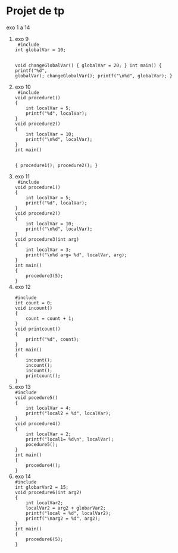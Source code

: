 # Projet de tp 
exo 1 a 14
<ol>
  <li>exo 9</li>
 <code> #include <stdio.h>
int globalVar = 10;

void changeGlobalVar()
{
    globalVar = 20;
}
int main()
{
    printf("%d", globalVar);
    changeGlobalVar();
    printf("\n%d", globalVar);
   }</code>
  <li>exo 10</li>
   <code> #include <stdio.h>
void procedure1()
{
    int localVar = 5;
    printf("%d", localVar);
}
void procedure2()
{
    int localVar = 10;
    printf("\n%d", localVar);
}
int main()

{
    procedure1();
    procedure2();
}</code>
  <li>exo 11</li>
     <code> #include <stdio.h>
void procedure1()
{
    int localVar = 5;
    printf("%d", localVar);
}
void procedure2()
{
    int localVar = 10;
    printf("\n%d", localVar);
}
void procedure3(int arg)
{
    int localVar = 3;
    printf("\n%d arg= %d", localVar, arg);
}
int main()
{
    procedure3(5);
} </code>
  <li>exo 12</li>
       <code>
#include <stdio.h>
int count = 0;
void incount()
{
    count = count + 1;
}
void printcount()
{
    printf("%d", count);
}
int main()
{
    incount();
    incount();
    incount();
    printcount();
}</code>
         <li>exo 13</li>
         <code>#include <stdio.h>
void pocedure5()
{
    int localVar = 4;
    printf("local2 = %d", localVar);
}
void procedure4()
{
    int localVar = 2;
    printf("local1= %d\n", localVar);
    pocedure5();
}
int main()
{
    procedure4();
}</code>
           <li>exo 14</li>
           <code>#include <stdio.h>
int globarVar2 = 15;
void procedure6(int arg2)
{
    int localVar2;
    localVar2 = arg2 + globarVar2;
    printf("local = %d", localVar2);
    printf("\narg2 = %d", arg2);
}
int main()
{
    procedure6(5);
}</code>
</ol>
